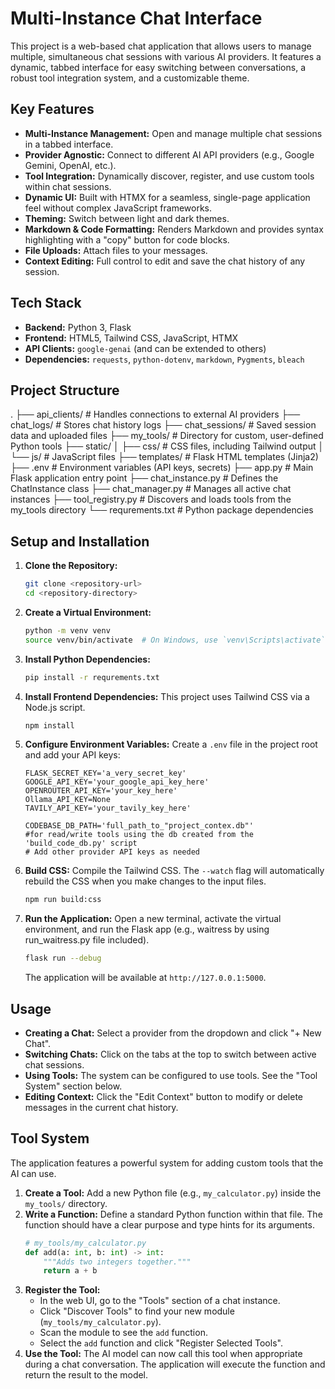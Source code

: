 # Multi-Instance Chat Interface

This project is a web-based chat application that allows users to manage multiple, simultaneous chat sessions with various AI providers. It features a dynamic, tabbed interface for easy switching between conversations, a robust tool integration system, and a customizable theme.

## Key Features

*   **Multi-Instance Management:** Open and manage multiple chat sessions in a tabbed interface.
*   **Provider Agnostic:** Connect to different AI API providers (e.g., Google Gemini, OpenAI, etc.).
*   **Tool Integration:** Dynamically discover, register, and use custom tools within chat sessions.
*   **Dynamic UI:** Built with HTMX for a seamless, single-page application feel without complex JavaScript frameworks.
*   **Theming:** Switch between light and dark themes.
*   **Markdown & Code Formatting:** Renders Markdown and provides syntax highlighting with a "copy" button for code blocks.
*   **File Uploads:** Attach files to your messages.
*   **Context Editing:** Full control to edit and save the chat history of any session.

## Tech Stack

*   **Backend:** Python 3, Flask
*   **Frontend:** HTML5, Tailwind CSS, JavaScript, HTMX
*   **API Clients:** `google-genai` (and can be extended to others)
*   **Dependencies:** `requests`, `python-dotenv`, `markdown`, `Pygments`, `bleach`

## Project Structure

.
├── api_clients/ # Handles connections to external AI providers
├── chat_logs/ # Stores chat history logs
├── chat_sessions/ # Saved session data and uploaded files
├── my_tools/ # Directory for custom, user-defined Python tools
├── static/
│ ├── css/ # CSS files, including Tailwind output
│ └── js/ # JavaScript files
├── templates/ # Flask HTML templates (Jinja2)
├── .env # Environment variables (API keys, secrets)
├── app.py # Main Flask application entry point
├── chat_instance.py # Defines the ChatInstance class
├── chat_manager.py # Manages all active chat instances
├── tool_registry.py # Discovers and loads tools from the my_tools directory
└── requrements.txt # Python package dependencies
## Setup and Installation

1.  **Clone the Repository:**
    ```bash
    git clone <repository-url>
    cd <repository-directory>
    ```

2.  **Create a Virtual Environment:**
    ```bash
    python -m venv venv
    source venv/bin/activate  # On Windows, use `venv\Scripts\activate`
    ```

3.  **Install Python Dependencies:**
    ```bash
    pip install -r requrements.txt
    ```

4.  **Install Frontend Dependencies:**
    This project uses Tailwind CSS via a Node.js script.
    ```bash
    npm install
    ```

5.  **Configure Environment Variables:**
    Create a `.env` file in the project root and add your API keys:
    ```
    FLASK_SECRET_KEY='a_very_secret_key'
    GOOGLE_API_KEY='your_google_api_key_here'
    OPENROUTER_API_KEY='your_key_here'
    Ollama_API_KEY=None
    TAVILY_API_KEY='your_tavily_key_here'

    CODEBASE_DB_PATH='full_path_to_"project_contex.db"'
    #for read/write tools using the db created from the 'build_code_db.py' script
    # Add other provider API keys as needed
    ```

6.  **Build CSS:**
    Compile the Tailwind CSS. The `--watch` flag will automatically rebuild the CSS when you make changes to the input files.
    ```bash
    npm run build:css
    ```

7.  **Run the Application:**
    Open a new terminal, activate the virtual environment, and run the Flask app (e.g., waitress by using run_waitress.py file included).
    ```bash
    flask run --debug
    ```
    The application will be available at `http://127.0.0.1:5000`.

## Usage

*   **Creating a Chat:** Select a provider from the dropdown and click "+ New Chat".
*   **Switching Chats:** Click on the tabs at the top to switch between active chat sessions.
*   **Using Tools:** The system can be configured to use tools. See the "Tool System" section below.
*   **Editing Context:** Click the "Edit Context" button to modify or delete messages in the current chat history.

## Tool System

The application features a powerful system for adding custom tools that the AI can use.

1.  **Create a Tool:** Add a new Python file (e.g., `my_calculator.py`) inside the `my_tools/` directory.
2.  **Write a Function:** Define a standard Python function within that file. The function should have a clear purpose and type hints for its arguments.
    ```python
    # my_tools/my_calculator.py
    def add(a: int, b: int) -> int:
        """Adds two integers together."""
        return a + b
    ```
3.  **Register the Tool:**
    *   In the web UI, go to the "Tools" section of a chat instance.
    *   Click "Discover Tools" to find your new module (`my_tools/my_calculator.py`).
    *   Scan the module to see the `add` function.
    *   Select the `add` function and click "Register Selected Tools".
4.  **Use the Tool:** The AI model can now call this tool when appropriate during a chat conversation. The application will execute the function and return the result to the model.
